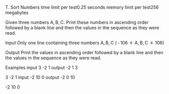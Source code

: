 T. Sort Numbers
time limit per test0.25 seconds
memory limit per test256 megabytes

Given three numbers A, B, C. Print these numbers in ascending order followed by a blank line and then the values in the sequence as they were read.

Input
Only one line containing three numbers A, B, C ( - 106  ≤  A, B, C  ≤  106)

Output
Print the values in ascending order followed by a blank line and then the values in the sequence as they were read.

Examples
input
3 -2 1
output
-2
1
3

3
-2
1
input
-2 10 0
output
-2
0
10

-2
10
0
